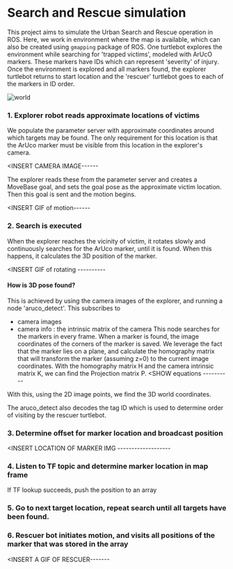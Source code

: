 # Search and Rescue simulation
This project aims to simulate the Urban Search and Rescue operation in ROS. 
Here, we work in environment where the map is available, which can also be created using `gmapping` package of ROS. One turtlebot explores the environment while searching for 'trapped victims', modeled with ArUcO markers. These markers have IDs which can represent 'severity' of injury. Once the environment is explored and all markers found, the explorer turtlebot returns to start location and the 'rescuer' turtlebot goes to each of the markers in ID order. 

![world](https://github.com/niteshjha08/simplified)

### 1. Explorer robot reads approximate locations of victims
We populate the parameter server with approximate coordinates around which targets may be found. The only requirement for this location is that the ArUco marker must be visible from this location in the explorer's camera.

<INSERT CAMERA IMAGE------

The explorer reads these from the parameter server and creates a MoveBase goal, and sets the goal pose as the approximate victim location. Then this goal is sent and the motion begins.

<INSERT GIF of motion------

### 2. Search is executed
When the explorer reaches the vicinity of victim, it rotates slowly and continuously searches for the ArUco marker, until it is found. When this happens, it calculates the 3D position of the marker.

<INSERT GIF of rotating ----------

#### How is 3D pose found?
This is achieved by using the camera images of the explorer, and running a node 'aruco_detect'. This subscribes to
- camera images
- camera info : the intrinsic matrix of the camera
This node searches for the markers in every frame. When a marker is found, the image coordinates of the corners of the marker is saved. We leverage the fact that the marker lies on a plane, and calculate the homography matrix that will transform the marker (assuming z=0) to the current image coordinates. With the homography matrix H and the camera intrinsic matrix K, we can find the Projection matrix P. <SHOW equations ----------

With this, using the 2D image points, we find the 3D world coordinates.

The aruco_detect also decodes the tag ID which is used to determine order of visiting by the rescuer turtlebot.
### 3. Determine offset for marker location and broadcast position
<INSERT LOCATION OF MARKER IMG -------------------

### 4. Listen to TF topic and determine marker location in map frame
If TF lookup succeeds, push the position to an array

### 5. Go to next target location, repeat search until all targets have been found.

### 6. Rescuer bot initiates motion, and visits all positions of the marker that was stored in the array
<INSERT A GIF OF RESCUER-------

